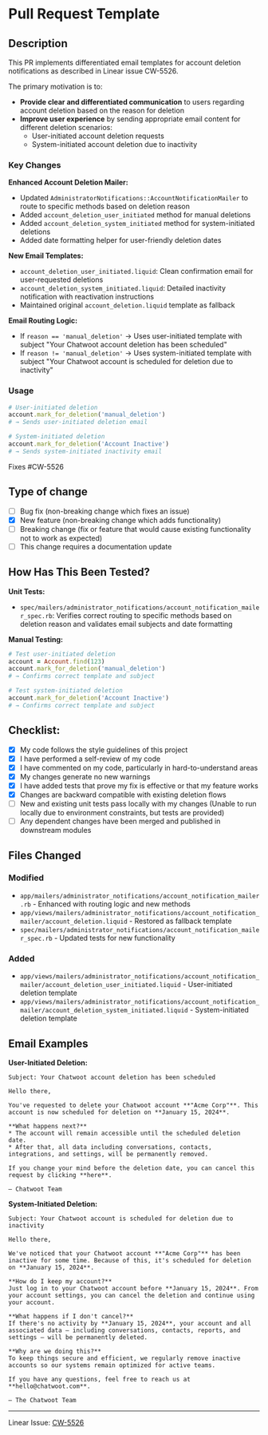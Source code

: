 # Pull Request Template

## Description

This PR implements differentiated email templates for account deletion notifications as described in Linear issue CW-5526.

The primary motivation is to:
* **Provide clear and differentiated communication** to users regarding account deletion based on the reason for deletion
* **Improve user experience** by sending appropriate email content for different deletion scenarios:
  * User-initiated account deletion requests
  * System-initiated account deletion due to inactivity

### Key Changes

**Enhanced Account Deletion Mailer:**
- Updated `AdministratorNotifications::AccountNotificationMailer` to route to specific methods based on deletion reason
- Added `account_deletion_user_initiated` method for manual deletions
- Added `account_deletion_system_initiated` method for system-initiated deletions
- Added date formatting helper for user-friendly deletion dates

**New Email Templates:**
- `account_deletion_user_initiated.liquid`: Clean confirmation email for user-requested deletions
- `account_deletion_system_initiated.liquid`: Detailed inactivity notification with reactivation instructions
- Maintained original `account_deletion.liquid` template as fallback

**Email Routing Logic:**
- If `reason == 'manual_deletion'` → Uses user-initiated template with subject "Your Chatwoot account deletion has been scheduled"
- If `reason != 'manual_deletion'` → Uses system-initiated template with subject "Your Chatwoot account is scheduled for deletion due to inactivity"

### Usage

```ruby
# User-initiated deletion
account.mark_for_deletion('manual_deletion')
# → Sends user-initiated deletion email

# System-initiated deletion  
account.mark_for_deletion('Account Inactive')
# → Sends system-initiated inactivity email
```

Fixes #CW-5526

## Type of change

- [ ] Bug fix (non-breaking change which fixes an issue)
- [x] New feature (non-breaking change which adds functionality)
- [ ] Breaking change (fix or feature that would cause existing functionality not to work as expected)
- [ ] This change requires a documentation update

## How Has This Been Tested?

**Unit Tests:**
- `spec/mailers/administrator_notifications/account_notification_mailer_spec.rb`: Verifies correct routing to specific methods based on deletion reason and validates email subjects and date formatting

**Manual Testing:**
```ruby
# Test user-initiated deletion
account = Account.find(123)
account.mark_for_deletion('manual_deletion')
# → Confirms correct template and subject

# Test system-initiated deletion  
account.mark_for_deletion('Account Inactive')
# → Confirms correct template and subject
```

## Checklist:

- [x] My code follows the style guidelines of this project
- [x] I have performed a self-review of my code
- [x] I have commented on my code, particularly in hard-to-understand areas
- [x] My changes generate no new warnings
- [x] I have added tests that prove my fix is effective or that my feature works
- [x] Changes are backward compatible with existing deletion flows
- [ ] New and existing unit tests pass locally with my changes (Unable to run locally due to environment constraints, but tests are provided)
- [ ] Any dependent changes have been merged and published in downstream modules

## Files Changed

### Modified
- `app/mailers/administrator_notifications/account_notification_mailer.rb` - Enhanced with routing logic and new methods
- `app/views/mailers/administrator_notifications/account_notification_mailer/account_deletion.liquid` - Restored as fallback template
- `spec/mailers/administrator_notifications/account_notification_mailer_spec.rb` - Updated tests for new functionality

### Added
- `app/views/mailers/administrator_notifications/account_notification_mailer/account_deletion_user_initiated.liquid` - User-initiated deletion template
- `app/views/mailers/administrator_notifications/account_notification_mailer/account_deletion_system_initiated.liquid` - System-initiated deletion template

## Email Examples

**User-Initiated Deletion:**
```
Subject: Your Chatwoot account deletion has been scheduled

Hello there,

You've requested to delete your Chatwoot account **"Acme Corp"**. This account is now scheduled for deletion on **January 15, 2024**.

**What happens next?**
* The account will remain accessible until the scheduled deletion date.
* After that, all data including conversations, contacts, integrations, and settings, will be permanently removed.

If you change your mind before the deletion date, you can cancel this request by clicking **here**.

— Chatwoot Team
```

**System-Initiated Deletion:**
```
Subject: Your Chatwoot account is scheduled for deletion due to inactivity

Hello there,

We've noticed that your Chatwoot account **"Acme Corp"** has been inactive for some time. Because of this, it's scheduled for deletion on **January 15, 2024**.

**How do I keep my account?**
Just log in to your Chatwoot account before **January 15, 2024**. From your account settings, you can cancel the deletion and continue using your account.

**What happens if I don't cancel?**
If there's no activity by **January 15, 2024**, your account and all associated data — including conversations, contacts, reports, and settings — will be permanently deleted.

**Why are we doing this?**
To keep things secure and efficient, we regularly remove inactive accounts so our systems remain optimized for active teams.

If you have any questions, feel free to reach us at **hello@chatwoot.com**.

— The Chatwoot Team
```

---
Linear Issue: [CW-5526](https://linear.app/chatwoot/issue/CW-5526/feat-purge-inactive-accounts)